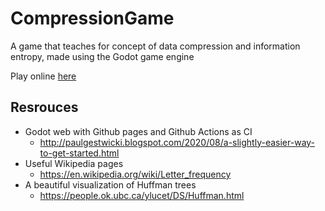 # CompressionGame
A game that teaches for concept of data compression and information entropy, made using the Godot game engine 

Play online [here](https://jcarr.ca/CompressionGame/)

## Resrouces
- Godot web with Github pages and Github Actions as CI
   - http://paulgestwicki.blogspot.com/2020/08/a-slightly-easier-way-to-get-started.html
- Useful Wikipedia pages
   - https://en.wikipedia.org/wiki/Letter_frequency
- A beautiful visualization of Huffman trees
   - https://people.ok.ubc.ca/ylucet/DS/Huffman.html

